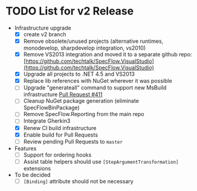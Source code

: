 # TODO List for v2 Release

- Infrastructure upgrade
  - [x] create v2 branch
  - [x] Remove obsolete/unused projects (alternative runtimes, monodevelop, sharpdevelop integration, vs2010)
  - [x] Remove VS2013 integration and moved it to a separate github repo: [https://github.com/techtalk/SpecFlow.VisualStudio](https://github.com/techtalk/SpecFlow.VisualStudio)
  - [x] Upgrade all projects to .NET 4.5 and VS2013
  - [x] Replace lib references with NuGet wherever it was possible
  - [ ] Upgrade "generateall" command to support new MsBuild infrastructure [Pull Request #411](https://github.com/techtalk/SpecFlow/pull/411)
  - [ ] Cleanup NuGet package generation (eliminate SpecFlowBinPackage)
  - [ ] Remove SpecFlow.Reporting from the main repo
  - [ ] Integrate Gherkin3
  - [x] Renew CI build infrastructure
  - [x] Enable build for Pull Requests
  - [ ] Review pending Pull Requests to `master`

- Features
  - [ ] Support for ordering hooks
  - [ ] Assist table helpers should use `[StepArgumentTransformation]` extensions

- To be decided
  - [ ] `[Binding]` attribute should not be necessary
